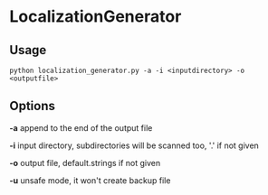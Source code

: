 # LocalizationGenerator

## Usage

    python localization_generator.py -a -i <inputdirectory> -o <outputfile>
  
## Options
**-a** append to the end of the output file

**-i** input directory, subdirectories will be scanned too, '.' if not given

**-o** output file, default.strings if not given

**-u** unsafe mode, it won't create backup file 
